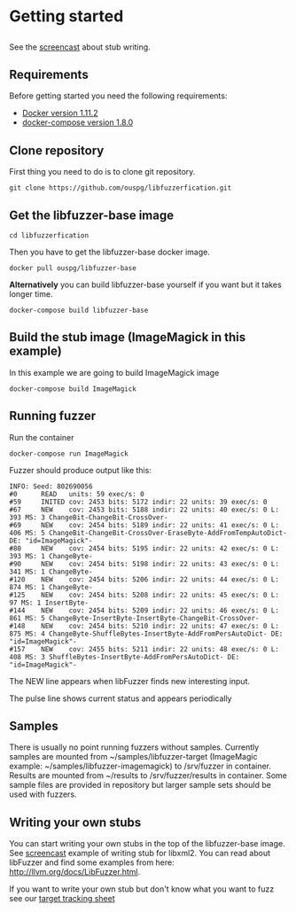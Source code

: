 # Getting started

##
See the [screencast](https://www.youtube.com/watch?v=B46AMry7lHs&feature=youtu.be) about stub writing.

## Requirements

Before getting started you need the following requirements:
* [Docker version 1.11.2](https://www.docker.com/)
* [docker-compose version 1.8.0](https://github.com/docker/compose/releases)

## Clone repository

First thing you need to do is to clone git repository.

```console
git clone https://github.com/ouspg/libfuzzerfication.git
```

## Get the libfuzzer-base image

```console
cd libfuzzerfication
```

Then you have to get the libfuzzer-base docker image.

```console
docker pull ouspg/libfuzzer-base
```

**Alternatively** you can build libfuzzer-base yourself if you want but it takes longer time.

```console
docker-compose build libfuzzer-base
```

## Build the stub image (ImageMagick in this example)

In this example we are going to build ImageMagick image

```console
docker-compose build ImageMagick
```

## Running fuzzer

Run the container

```console
docker-compose run ImageMagick
```

Fuzzer should produce output like this:

```
INFO: Seed: 802690056
#0      READ   units: 59 exec/s: 0
#59     INITED cov: 2453 bits: 5172 indir: 22 units: 39 exec/s: 0
#67     NEW    cov: 2453 bits: 5188 indir: 22 units: 40 exec/s: 0 L: 393 MS: 3 ChangeBit-ChangeBit-CrossOver-
#69     NEW    cov: 2454 bits: 5189 indir: 22 units: 41 exec/s: 0 L: 406 MS: 5 ChangeBit-ChangeBit-CrossOver-EraseByte-AddFromTempAutoDict- DE: "id=ImageMagick"-
#80     NEW    cov: 2454 bits: 5195 indir: 22 units: 42 exec/s: 0 L: 393 MS: 1 ChangeByte-
#90     NEW    cov: 2454 bits: 5198 indir: 22 units: 43 exec/s: 0 L: 341 MS: 1 ChangeByte-
#120    NEW    cov: 2454 bits: 5206 indir: 22 units: 44 exec/s: 0 L: 874 MS: 1 ChangeByte-
#125    NEW    cov: 2454 bits: 5208 indir: 22 units: 45 exec/s: 0 L: 97 MS: 1 InsertByte-
#144    NEW    cov: 2454 bits: 5209 indir: 22 units: 46 exec/s: 0 L: 861 MS: 5 ChangeByte-InsertByte-InsertByte-ChangeBit-CrossOver-
#148    NEW    cov: 2454 bits: 5210 indir: 22 units: 47 exec/s: 0 L: 875 MS: 4 ChangeByte-ShuffleBytes-InsertByte-AddFromPersAutoDict- DE: "id=ImageMagick"-
#157    NEW    cov: 2455 bits: 5211 indir: 22 units: 48 exec/s: 0 L: 408 MS: 3 ShuffleBytes-InsertByte-AddFromPersAutoDict- DE: "id=ImageMagick"-
```

The NEW line appears when libFuzzer finds new interesting input.

The pulse line shows current status and appears periodically

## Samples

There is usually no point running fuzzers without samples. Currently samples are mounted from ~/samples/libfuzzer-target (ImageMagic example: ~/samples/libfuzzer-imagemagick) to /srv/fuzzer in container. Results are mounted from ~/results to /srv/fuzzer/results in container. Some sample files are provided in repository but larger sample sets should be used with fuzzers.

## Writing your own stubs

You can start writing your own stubs in the top of the libfuzzer-base image. See [screencast](https://www.youtube.com/watch?v=B46AMry7lHs&feature=youtu.be) example of writing stub for libxml2.
You can read about libFuzzer and find some examples from here: http://llvm.org/docs/LibFuzzer.html.

If you want to write your own stub but don't know what you want to fuzz see our [target tracking sheet](https://docs.google.com/spreadsheets/d/1oj0L44gKTn3wlrJk6b554b9o8H0r1bVfb6LJrw62BEE/pubhtml)

